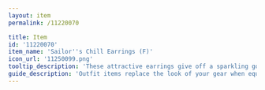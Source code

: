 ```yaml
---
layout: item
permalink: /11220070

title: Item
id: '11220070'
item_name: 'Sailor''s Chill Earrings (F)'
icon_url: '11250099.png'
tooltip_description: 'These attractive earrings give off a sparkling golden light.'
guide_description: 'Outfit items replace the look of your gear when equipped.'
---
```

